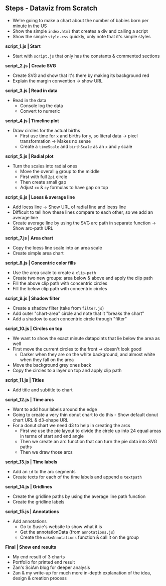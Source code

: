 ## Steps - Dataviz from Scratch

- We're going to make a chart about the number of babies born per minute in the US
- Show the simple `index.html` that creates a div and calling a script
- Show the simple `style.css` quickly, only note that it's simple styles

**script_1.js | Start**
- Start with `script.js` that only has the constants & commented sections

**script_2.js | Create SVG**
- Create SVG and show that it's there by making its background red
- Explain the margin convention -> show URL

**script_3.js | Read in data**
- Read in the data
  - Console log the data
  - Convert to numeric

**script_4.js | Timeline plot**
- Draw circles for the actual births
  - First use time for `x` and births for `y`, so literal data -> pixel transformation -> Makes no sense
  - Create a `timeScale` and `birthScale` as an `x` and `y` scale

**script_5.js | Radial plot**
- Turn the scales into radial ones
  - Move the overall `g` group to the middle
  - First with full `2pi` circle
  - Then create small gap
  - Adjust `cx` & `cy` formulas to have gap on top

**script_6.js | Loess & average line**
- Add loess line -> Show URL of radial line and loess line
- Difficult to tell how these lines compare to each other, so we add an average line
- Create average line by using the SVG arc path in separate function -> Show arc-path URL

**script_7.js | Area chart**
- Copy the loess line scale into an area scale
- Create simple area chart

**script_8.js | Concentric color fills**
- Use the area scale to create a `clip-path`
- Create two new groups: area below & above and apply the clip path
- Fill the above clip path with concentric circles
- Fill the below clip path with concentric circles

**script_9.js | Shadow filter**
- Create a shadow filter (take from `filter.js`)
- Add outer "chart-area" circle and note that it "breaks the chart"
- Add a shadow to each concentric circle through "filter"

**script_10.js | Circles on top**
- We want to show the exact minute datapoints that lie below the area as well
- First move the current circles to the front -> doesn't look good
  - Darker when they are on the white background, and almost white when they fall on the area
- Move the background grey ones back
- Copy the circles to a layer on top and apply clip path

**script_11.js | Titles**
- Add title and subtitle to chart

**script_12.js | Time arcs**
- Want to add hour labels around the edge
- Going to create a very thin donut chart to do this - Show default donut chart URL & d3-shape URL
- For a donut chart we need d3 to help in creating the arcs
  - First we use the pie layout to divide the circle up into 24 equal areas in terms of start and end angle
  - Then we create an arc function that can turn the pie data into SVG paths
  - Then we draw those arcs

**script_13.js | Time labels**
- Add an `id` to the arc segments
- Create texts for each of the time labels and append a `textpath`

**script_14.js | Gridlines**
- Create the gridline paths by using the average line path function
- Create the gridline labels

**script_15.js | Annotations**
- Add annotations
  - Go to Susie's website to show what it is
  - Get the annotationData (from `annotations.js`)
  - Create the `makeAnnotations` function & call it on the group

**Final | Show end results**
  - My end result of 3 charts
  - Portfolio for printed end result
  - Zan's SciAm blog for deeper analysis
  - Zan & my write-up for much more in-depth explanation of the idea, design & creation process
